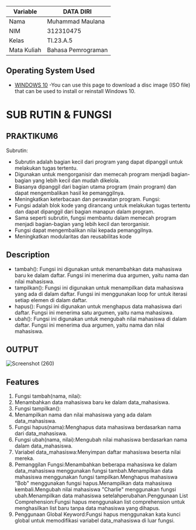 | Variable       |    DATA DIRI     |
| ---------------| ---------------- |
| Nama           | Muhammad Maulana |                                       
| NIM            | 312310475        |
| Kelas          | TI.23.A.5        |
| Mata Kuliah    |Bahasa Pemrograman|
## Operating System Used
* [WINDOWS 10](https://www.microsoft.com/software-download/windows10) -You can use this page to download a disc image (ISO file) that can be used to install or reinstall Windows 10.
# SUB RUTIN & FUNGSI

## PRAKTIKUM6
Subrutin:
- Subrutin adalah bagian kecil dari program yang dapat dipanggil untuk melakukan tugas tertentu.
- Digunakan untuk mengorganisir dan memecah program menjadi bagian-bagian yang lebih kecil dan mudah dikelola.
- Biasanya dipanggil dari bagian utama program (main program) dan dapat mengembalikan hasil ke pemanggilnya.
- Meningkatkan keterbacaan dan perawatan program.
Fungsi:
- Fungsi adalah blok kode yang dirancang untuk melakukan tugas tertentu dan dapat dipanggil dari bagian manapun dalam program.
- Sama seperti subrutin, fungsi membantu dalam memecah program menjadi bagian-bagian yang lebih kecil dan terorganisir.
- Fungsi dapat mengembalikan nilai kepada pemanggilnya.
- Meningkatkan modularitas dan reusabilitas kode
## Description
- tambah(): Fungsi ini digunakan untuk menambahkan data mahasiswa baru ke dalam daftar. Fungsi ini menerima dua argumen, yaitu nama dan nilai mahasiswa.
- tampilkan(): Fungsi ini digunakan untuk menampilkan data mahasiswa yang ada di dalam daftar. Fungsi ini menggunakan loop for untuk iterasi setiap elemen di dalam daftar.
- hapus(): Fungsi ini digunakan untuk menghapus data mahasiswa dari daftar. Fungsi ini menerima satu argumen, yaitu nama mahasiswa.
- ubah(): Fungsi ini digunakan untuk mengubah nilai mahasiswa di dalam daftar. Fungsi ini menerima dua argumen, yaitu nama dan nilai mahasiswa.
## OUTPUT
![Screenshot (260)](https://github.com/Maullynn/pertemuan11/assets/144296695/7e500792-5d6d-4661-b9b4-20b6cbceda54)
## Features
1. Fungsi tambah(nama, nilai):
2. Menambahkan data mahasiswa baru ke dalam data_mahasiswa.
3. Fungsi tampilkan():
3. Menampilkan nama dan nilai mahasiswa yang ada dalam data_mahasiswa.
4. Fungsi hapus(nama):Menghapus data mahasiswa berdasarkan nama dari data_mahasiswa.
5. Fungsi ubah(nama, nilai):Mengubah nilai mahasiswa berdasarkan nama dalam data_mahasiswa.
6. Variabel data_mahasiswa:Menyimpan daftar mahasiswa beserta nilai mereka.
7. Pemanggilan Fungsi:Menambahkan beberapa mahasiswa ke dalam data_mahasiswa menggunakan fungsi tambah.Menampilkan data mahasiswa menggunakan fungsi tampilkan.Menghapus        mahasiswa "Bob" menggunakan fungsi hapus.Menampilkan data mahasiswa kembali.Mengubah nilai mahasiswa "Charlie" menggunakan fungsi ubah.Menampilkan data mahasiswa            setelahperubahan.Penggunaan List Comprehension:Fungsi hapus menggunakan list comprehension untuk menghasilkan list baru tanpa data mahasiswa yang dihapus.
8. Penggunaan Global Keyword:Fungsi hapus menggunakan kata kunci global untuk memodifikasi variabel data_mahasiswa di luar fungsi.
